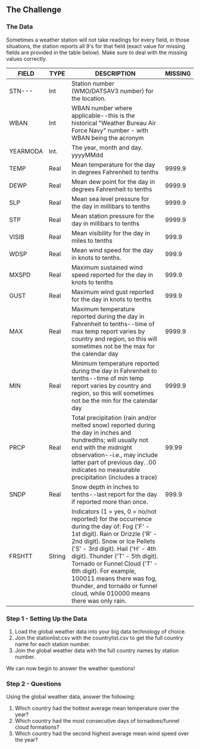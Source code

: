 ## The Challenge

### The Data
Sometimes a weather station will not take readings for every field, in those situations, the station reports all 9's for that field (exact value for missing fields are provided in the table below). Make sure to deal with the missing values correctly.

| FIELD | TYPE | DESCRIPTION | MISSING |
|-------|------|-------------|---------|
|STN--- | Int |  Station number (WMO/DATSAV3 number) for the location.
|WBAN   | Int | WBAN number where applicable--this is the historical "Weather Bureau Air Force Navy" number - with WBAN being the acronym
|YEARMODA   | Int.| The year, month and day. yyyyMMdd
|TEMP   | Real   | Mean temperature for the day in degrees Fahrenheit to tenths| 9999.9
DEWP    | Real   | Mean dew point for the day in degrees Fahrenheit to tenths| 9999.9
SLP     | Real   | Mean sea level pressure for the day in millibars to tenths |9999.9
STP     | Real   | Mean station pressure for the day in millibars to tenths | 9999.9
VISIB   | Real   | Mean visibility for the day in miles to tenths | 999.9
WDSP    | Real   | Mean wind speed for the day in knots to tenths.  | 999.9 
MXSPD   | Real   | Maximum sustained wind speed reported for the day in knots to tenths | 999.9
GUST    | Real   | Maximum wind gust reported for the day in knots to tenths | 999.9
MAX     | Real   | Maximum temperature reported during the day in Fahrenheit to tenths--time of max temp report varies by country and region, so this will sometimes not be the max for the calendar day | 9999.9     
MIN     | Real | Minimum temperature reported during the day in Fahrenheit to tenths--time of min temp report varies by country and region, so this will sometimes not be the min for the calendar day | 9999.9
PRCP    | Real  | Total precipitation (rain and/or melted snow) reported during the day in inches and hundredths; will usually not end with the midnight observation--i.e., may include latter part of previous day. .00 indicates no measurable precipitation (includes a trace)| 99.99
SNDP    | Real  | Snow depth in inches to tenths--last report for the day if reported more than once.  | 999.9
FRSHTT  | String |  Indicators (1 = yes, 0 = no/not reported) for the occurrence during the day of: Fog ('F' - 1st digit). Rain or Drizzle ('R' - 2nd digit). Snow or Ice Pellets ('S' - 3rd digit). Hail ('H' - 4th digit). Thunder ('T' - 5th digit). Tornado or Funnel Cloud ('T' - 6th digit). For example, 100011 means there was fog, thunder, and tornado or funnel cloud, while 010000 means there was only rain.

### Step 1 - Setting Up the Data

1. Load the global weather data into your big data technology of choice.
2. Join the stationlist.csv with the countrylist.csv to get the full country name for each station number.
3. Join the global weather data with the full country names by station number.

We can now begin to answer the weather questions! 

### Step 2 - Questions
Using the global weather data, answer the following:

1. Which country had the hottest average mean temperature over the year?
2. Which country had the most consecutive days of tornadoes/funnel cloud formations?
3. Which country had the second highest average mean wind speed over the year?

